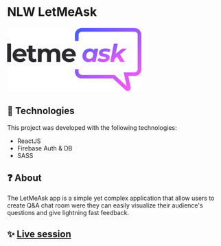 # NLW LetMeAsk

![Logo](./src/assets/images/logo.svg)

## 🧰 Technologies

This project was developed with the following technologies:

-  ReactJS
-  Firebase Auth & DB
-  SASS

## ❓ About

The LetMeAsk app is a simple yet complex application that allow users to create Q&A chat room were they can easily visualize their audience's questions and give lightning fast feedback.

## ✨ [Live session](https://nlw-let-me-ask.web.app/)
